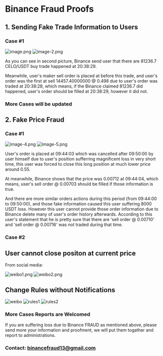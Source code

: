 # Binance Fraud Proofs

## 1. Sending Fake Trade Information to Users

### Case #1
![image.png](./misc/CELOOrderHistory.png)
![image-2.png](./misc/CELOTrades.png)

As you can see in second picture, Binance send user that there are 81236.7 CELO/USDT buy trade happened at 20:38:29.

Meanwhile, user's maker sell order is placed at before this trade, and user's order was the first at sell 14457.40000000 @ 0.498 due to user's order was traded at 20:38:28, which means, if the Binance claimed 81236.7 did happened, user's order should be filled at 20:38:29, however it did not.

### More Cases will be updated

## 2. Fake Price Fraud

### Case #1

![image-4.png](./misc/STMXOrderHistory.png)
![image-5.png](./misc/STMXTradeHistory.png)


User's order is placed at 09:44:03 which was cancelled after 09:50:00 by user himself due to user's position sufferring magnificent loss in very short time, this user was forced to close this long position at much lower price around 0.55.

At meanwhile, Binance shows that the price was 0.00712 at 09:44:04, which means, user's sell order @ 0.00703 should be filled if those information is true.

And there are more similar orders actions during this period (from 09:44:00 to 09:50:00), and those fake information caused this user suffering 8000 USDT loss. However this user cannot provide those order information due to Binance delete many of user's order history afterwards. According to this user's statement that he is pretty sure that there are 'sell order @ 0.00710' and 'sell order @ 0.00716' was not traded during that time.


### Case #2

## User cannot close positon at current price

From social media: 

![weibo1.png](./misc/Weibo1.png)
![weibo2.png](./misc/Weibo2.png)


## Change Rules without Notifications
![weibo](./misc/STMXRulesWeibo.png)
![rules1](./misc/STMXRules1.png)
![rules2](./misc/STMXRules2.png)



### More Cases Reports are Welcomed

If you are suffering loss due to Binance FRAUD as mentioned above, please send more your information and proofment, we will put them togather and report to administrations. 

### Contact: [binancefraud13@gmail.com](mailto:binancefraud13@gmail.com)
